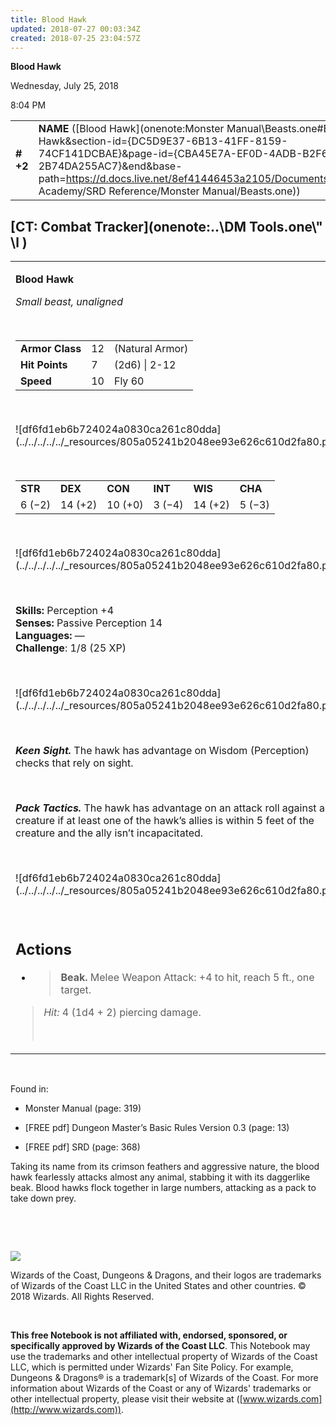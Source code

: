 ```yaml
---
title: Blood Hawk
updated: 2018-07-27 00:03:34Z
created: 2018-07-25 23:04:57Z
---
```


**Blood Hawk**

Wednesday, July 25, 2018

8:04 PM

|           |                                                                                                                                                                                                                                                                                                    |        |       |       |     |       |       |
|-----------|----------------------------------------------------------------------------------------------------------------------------------------------------------------------------------------------------------------------------------------------------------------------------------------------------|--------|-------|-------|-----|-------|-------|
| **\# +2** | **NAME** ([Blood Hawk](onenote:Monster Manual\\Beasts.one#Blood Hawk&section-id={DC5D9E37-6B13-41FF-8159-74CF141DCBAE}&page-id={CBA45E7A-EF0D-4ADB-B2F6-2B74DA255AC7}&end&base-path=https://d.docs.live.net/8ef41446453a2105/Documents/Adventure Academy/SRD Reference/Monster Manual/Beasts.one)) | **12** | **7** | **7** | \-  | Notes | 25 XP |

## [CT: Combat Tracker](onenote:..\\DM Tools.one\\" \l )

<table><tbody><tr class="odd"><td><p><strong>Blood Hawk</strong></p><p><em>Small beast, unaligned</em></p><p> </p><table><tbody><tr class="odd"><td><strong>Armor Class</strong></td><td>12</td><td>(Natural Armor)</td></tr><tr class="even"><td><strong>Hit Points</strong></td><td>7</td><td>(2d6) | 2-12</td></tr><tr class="odd"><td><strong>Speed</strong></td><td>10</td><td>Fly 60</td></tr></tbody></table><p> </p><p>![df6fd1eb6b724024a0830ca261c80dda](../../../../../_resources/805a05241b2048ee93e626c610d2fa80.png)</p><p> </p><table><tbody><tr class="odd"><td><strong>STR</strong></td><td><strong>DEX</strong></td><td><strong>CON</strong></td><td><strong>INT</strong></td><td><strong>WIS</strong></td><td><strong>CHA</strong></td></tr><tr class="even"><td>6 (−2)</td><td>14 (+2)</td><td>10 (+0)</td><td>3 (−4)</td><td>14 (+2)</td><td>5 (−3)</td></tr></tbody></table><p> </p><p>![df6fd1eb6b724024a0830ca261c80dda](../../../../../_resources/805a05241b2048ee93e626c610d2fa80.png)</p><p> </p><p><strong>Skills:</strong> Perception +4<br />
<strong>Senses:</strong> Passive Perception 14<br />
<strong>Languages:</strong> —<br />
<strong>Challenge</strong>: 1/8 (25 XP)</p><p> </p><p>![df6fd1eb6b724024a0830ca261c80dda](../../../../../_resources/805a05241b2048ee93e626c610d2fa80.png)</p><p> </p><p><em><strong>Keen Sight.</strong></em> The hawk has advantage on Wisdom (Perception) checks that rely on sight.</p><p> </p><p><em><strong>Pack Tactics.</strong></em> The hawk has advantage on an attack roll against a creature if at least one of the hawk’s allies is within 5 feet of the creature and the ally isn’t incapacitated.</p><p> </p><p>![df6fd1eb6b724024a0830ca261c80dda](../../../../../_resources/805a05241b2048ee93e626c610d2fa80.png)</p><p> </p><h2 id="actions"><strong>Actions</strong></h2><ul><li><blockquote><p><strong>Beak.</strong> Melee Weapon Attack: +4 to hit, reach 5 ft., one target.</p></blockquote></li></ul><blockquote><p><em>Hit:</em> 4 (1d4 + 2) piercing damage.</p><p> </p></blockquote></td></tr></tbody></table>

 

Found in:

-   Monster Manual (page: 319)

-   \[FREE pdf\] Dungeon Master’s Basic Rules Version 0.3 (page: 13)

-   \[FREE pdf\] SRD (page: 368)

Taking its name from its crimson feathers and aggressive nature, the blood hawk fearlessly attacks almost any animal, stabbing it with its daggerlike beak. Blood hawks flock together in large numbers, attacking as a pack to take down prey.

 

 

![](tmp\media\image2.png)

Wizards of the Coast, Dungeons & Dragons, and their logos are trademarks of Wizards of the Coast LLC in the United States and other countries. © 2018 Wizards. All Rights Reserved.

 

**This free Notebook is not affiliated with, endorsed, sponsored, or specifically approved by Wizards of the Coast LLC**. This Notebook may use the trademarks and other intellectual property of Wizards of the Coast LLC, which is permitted under Wizards' Fan Site Policy. For example, Dungeons & Dragons® is a trademark\[s\] of Wizards of the Coast. For more information about Wizards of the Coast or any of Wizards' trademarks or other intellectual property, please visit their website at ([www.wizards.com](http://www.wizards.com)).
